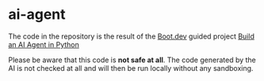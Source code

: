 # ai-agent

The code in the repository is the result of the [Boot.dev](https://www.boot.dev/`) guided project [Build an AI Agent in Python](https://www.boot.dev/courses/build-ai-agent-python)

Please be aware that this code is **not safe at all**. The code generated by the AI is not checked at all and will then be run locally without any sandboxing.
